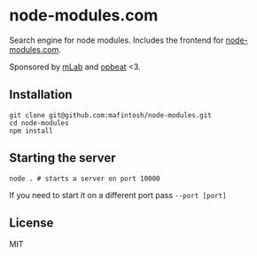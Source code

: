 # node-modules.com

Search engine for node modules. Includes the frontend for [node-modules.com](http://node-modules.com).

Sponsored by [mLab](https://mlab.com) and [opbeat](https://opbeat.com) <3.

## Installation

```
git clone git@github.com:mafintosh/node-modules.git
cd node-modules
npm install
```

## Starting the server

```
node . # starts a server on port 10000
```

If you need to start it on a different port pass `--port [port]`

## License

MIT
